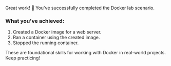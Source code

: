 Great work! 🎉 You've successfully completed the Docker lab scenario. 

### What you've achieved:
1. Created a Docker image for a web server.
2. Ran a container using the created image.
3. Stopped the running container.

These are foundational skills for working with Docker in real-world projects. Keep practicing!